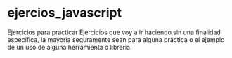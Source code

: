# ejercios_javascript
Ejercicios para practicar
Ejercicios que voy a ir haciendo sin una finalidad específica, la mayoria seguramente sean para alguna práctica o el ejemplo de un uso de alguna herramienta o librerìa.
